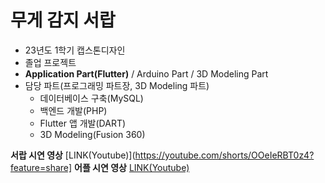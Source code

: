 # 무게 감지 서랍

- 23년도 1학기 캡스톤디자인
- 졸업 프로젝트
- **Application Part(Flutter)** / Arduino Part / 3D Modeling Part
- 담당 파트(프로그래밍 파트장, 3D Modeling 파트)
  - 데이터베이스 구축(MySQL)
  - 백엔드 개발(PHP)
  - Flutter 앱 개발(DART)
  - 3D Modeling(Fusion 360)
 
**서랍 시연 영상** [LINK(Youtube)](https://youtube.com/shorts/OOeIeRBT0z4?feature=share]
**어플 시연 영상** [LINK(Youtube)](https://youtu.be/9tZNWm3bi00)
